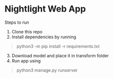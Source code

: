 # Nightlight Web App

Steps to run

1. Clone this repo 
2. Install dependencies by running 

>python3 -m pip install -r requirements.txt
3. Download model and place it in transform folder
4. Run app using
>python3 manage.py runserver